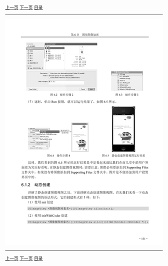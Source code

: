 [上一页](142.md) [下一页](144.md) [目录](../README.md)

***

![143](../images/143.png)

***

[上一页](142.md) [下一页](144.md) [目录](../README.md)